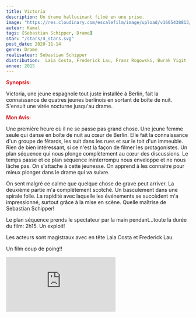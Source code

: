```yaml
---
title: Victoria
description: Un drame hallucinant filmé en une prise.
image: "https://res.cloudinary.com/escalefilm/image/upload/v1605438813/victoria_pufbbc.jpg"
auteur: Kamal
tags: [Sebastian Schipper, Drame]
star: "/stars/4_stars.svg"
post_date: 2020-11-14
genre: Drame
realisateur: Sebastian Schipper
distribution:  Laia Costa, Frederick Lau, Franz Rogowski, Burak Yigit
annee: 2015
---
```

<span style="color:#db161c">**Synopsis:**</span>

 Victoria, une jeune espagnole tout juste installée à Berlin, fait la connaissance de quatres jeunes berlinois en sortant de boîte de nuit. S'ensuit une virée nocturne jusqu'au drame.

<span style="color:#db161c">**Mon Avis:**</span>

Une première heure où il ne se passe pas grand chose. Une jeune femme seule qui danse en boîte de nuit au cœur de Berlin. Elle fait la connaissance d'un groupe de fêtards, les suit dans les rues et sur le toit d'un immeuble. Rien de bien intéressant, si ce n'est la façon de filmer les protagonistes. Un plan séquence qui nous plonge complètement au cœur des discussions. Le temps passe et ce plan séquence ininterrompu nous enveloppe et ne nous lâche pas. On s'attache à cette jeunesse. On apprend à les connaitre pour mieux plonger dans le drame qui va suivre.

On sent malgré ce calme que quelque chose de grave peut arriver. La deuxième partie m'a complètement scotché. Un basculement dans une spirale folle. La rapidité avec laquelle les événements se succèdent m'a impressionné, surtout grâce à la mise en scène. Quelle maîtrise de Sebastian Schipper!

Le plan séquence prends le spectateur par la main pendant...toute la durée du film: 2h15. Un exploit!

Les acteurs sont magistraux avec en tête Laia Costa et Frederick Lau.

Un film coup de poing!! 

<div>
<iframe src="https://www.youtube.com/embed/Q-OskH-O7XA" frameborder="0" allow="accelerometer; autoplay; clipboard-write; encrypted-media; gyroscope; picture-in-picture" allowfullscreen></iframe>
</div>
